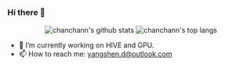 ### Hi there 👋
<p align='center'>
  <img align="center" src="https://github-readme-stats.vercel.app/api?username=tkoniy&bg_color=071A2C&icon_color=4194FD&show_icons=true&count_private=true&theme=tokyonight&line_height=27&text_color=FFFFFF" alt="chanchann's github stats"/>
  
  <img align="center" src="https://github-readme-stats.vercel.app/api/top-langs/?username=tkoniy&hide=python,html,css&bg_color=071A2C&text_color=FFFFFF" alt="chanchann's top langs"/>
</p>

- 🔭 I’m currently working on HIVE and GPU.
- 📫 How to reach me: yangshen.d@outlook.com


<!--
**TKONIY/TKONIY** is a ✨ _special_ ✨ repository because its `README.md` (this file) appears on your GitHub profile.

Here are some ideas to get you started:

- 🔭 I’m currently working on ...
- 🌱 I’m currently learning ...
- 👯 I’m looking to collaborate on ...
- 🤔 I’m looking for help with ...
- 💬 Ask me about ...
- 😄 Pronouns: ...
- ⚡ Fun fact: ...
-->
